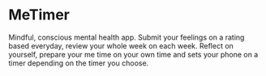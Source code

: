 # MeTimer
Mindful, conscious mental health app. Submit your feelings on a rating based everyday, review your whole week on each week. Reflect on yourself, prepare your me time on your own time and sets your phone on a timer depending on the timer you choose.
